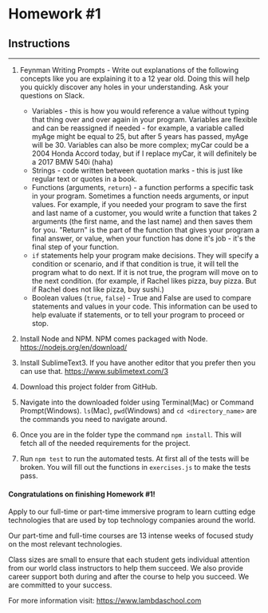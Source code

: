 # Homework #1

## Instructions
---
1. Feynman Writing Prompts - Write out explanations of the following concepts like you are explaining it to a 12 year old.  Doing this will help you quickly discover any holes in your understanding.  Ask your questions on Slack.

	* Variables - this is how you would reference a value without typing that thing over and over again in your program.  Variables are flexible and can be reassigned if needed - for example, a variable called myAge might be equal to 25, but after 5 years has passed, myAge will be 30.  Variables can also be more complex; myCar could be a 2004 Honda Accord today, but if I replace myCar, it will definitely be a 2017 BMW 540i (haha)  
	* Strings - code written between quotation marks - this is just like regular text or quotes in a book.
	* Functions (arguments, `return`) - a function performs a specific task in your program.  Sometimes a function needs arguments, or input values.  For example, if you needed your program to save the first and last name of a customer, you would write a function that takes 2 arguments (the first name, and the last name) and then saves them for you.  "Return" is the part of the function that gives your program a final answer, or value, when your function has done it's job - it's the final step of your function.
	* `if` statements help your program make decisions.  They will specify a condition or scenario, and if that condition is true, it will tell the program what to do next.  If it is not true, the program will move on to the next condition. (for example, if Rachel likes pizza, buy pizza.  But if Rachel does not like pizza, buy sushi.)  
	* Boolean values (`true`, `false`) - True and False are used to compare statements and values in your code.  This information can be used to help evaluate if statements, or to tell your program to proceed or stop.  


2. Install Node and NPM.  NPM comes packaged with Node. https://nodejs.org/en/download/


3. Install SublimeText3.  If you have another editor that you prefer then you can use that. https://www.sublimetext.com/3


4. Download this project folder from GitHub.


5. Navigate into the downloaded folder using Terminal(Mac) or Command Prompt(Windows).  `ls`(Mac), `pwd`(Windows) and `cd <directory_name>` are the commands you need to navigate around.


6. Once you are in the folder type the command `npm install`.  This will fetch all of the needed requirements for the project.


7. Run `npm test` to run the automated tests.  At first all of the tests will be broken.  You will fill out the functions in `exercises.js` to make the tests pass.




#### Congratulations on finishing Homework #1!
Apply to our full-time or part-time immersive program to learn cutting edge technologies that are used by top technology companies around the world.

Our part-time and full-time courses are 13 intense weeks of focused study on the most relevant technologies.  

Class sizes are small to ensure that each student gets individual attention from our world class instructors to help them succeed.  We also provide career support both during and after the course to help you succeed.  We are committed to your success.

For more information visit: https://www.lambdaschool.com
